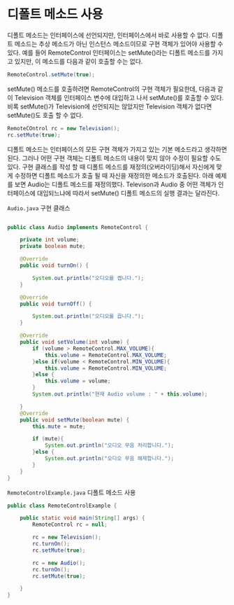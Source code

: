 # 디폴트 메소드 사용

디폴트 메소드는 인터페이스에 선언되지만, 인터페이스에서 바로 사용할 수 없다. 디폴트 메소드는 추상 메소드가
아닌 인스턴스 메소드이므로 구현 객체가 있어야 사용할 수 있다. 예를 들어 RemoteControl 인터페이스는 
setMute()라는 디폴트 메소드를 가지고 있지만, 이 메소드를 다음과 같이 호출할 수는 없다.

```java
RemoteControl.setMute(true);
```

setMute() 메소드를 호출하려면 RemoteControl의 구현 객체가 필요한데, 다음과 같이 Television 객체를
인터페이스 변수에 대입하고 나서 setMute()를 호출할 수 있다. 비록 setMute()가 Television에 
선언되지는 않았지만 Television 객체가 없다면 setMute()도 호출 할 수 없다.

```java
RemoteCOntrol rc = new Television();
rc.setMute(true);
```
디폴트 메소드는 인터페이스의 모든 구현 객체가 가지고 있는 기본 메소드라고 생각하면 된다.
그러나 어떤 구현 객체는 디폴트 메소드의 내용이 맞지 않아 수정이 필요할 수도 있다. 구현 클래스를 
작성 할 때 디폴트 메소드를 재정의(오버라이딩)해서 자신에게 맞게 수정하면 디폴트 메소드가 호출 될 때 
자신을 재정의한 메소드가 호출된다. 아래 예제를 보면 Audio는 디폴트 메소드를 재정의했다.
Televison과 Audio 중 어떤 객체가 인터페이스에 대입되느냐에 따라서 setMute() 디폴트 메소드의
실행 결과는 달라진다.

`Audio.java` 구현 클래스

```java

public class Audio implements RemoteControl {

    private int volume;
    private boolean mute;

    @Override
    public void turnOn() {

        System.out.println("오디오를 켭니다.");
    }

    @Override
    public void turnOff() {

        System.out.println("오디오를 끕니다.");
    }

    @Override
    public void setVolume(int volume) {
        if (volume > RemoteControl.MAX_VOLUME){
            this.volume = RemoteControl.MAX_VOLUME;
        }else if(volume < RemoteControl.MIN_VOLUME){
            this.volume = RemoteControl.MIN_VOLUME;
        }else {
            this.volume = volume;
        }
        System.out.println("현재 Audio volume : " + this.volume);

    }
    @Override
    public void setMute(boolean mute) {
        this.mute = mute;

        if (mute){
            System.out.println("오디오 무음 처리합니다.");
        }else {
            System.out.println("오디오 무음 해제합니다.");
        }
    }
}

```

`RemoteControlExample.java` 디폴트 메소드 사용

```java
public class RemoteControlExample {

    public static void main(String[] args) {
        RemoteControl rc = null;

        rc = new Television();
        rc.turnOn();
        rc.setMute(true);

        rc = new Audio();
        rc.turnOn();
        rc.setMute(true);

    }
}

```
